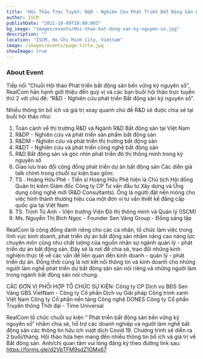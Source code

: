 ```yaml
---
title: "Hội Thảo Trực Tuyến: R&D - Nghiên Cứu Phát Triển Bất Động Sản Kỷ Nguyên Số"
author: ISCM
publishDate: "2021-10-09T18:00:00Z"
bg_image: "images/events/Hoi-thao-bat-dong-san-ky-nguyen-so.jpg"
description: ""
location: "ISCM, Ho Chi Minh City, Vietnam"
image: /images/events/page-title.jpg
showImage: true
---
```


### About Event
<!--StartFragment-->

Tiếp nối “Chuỗi Hội thảo Phát triển bất động sản bền vững kỷ nguyên số”, RealCom hân hạnh giới thiệu đến quý vị và các bạn buổi hội thảo trực tuyến thứ 2 với chủ đề: “R&D - Nghiên cứu phát triển Bất động sản kỷ nguyên số”.

Nhiều thông tin bổ ích và giá trị xoay quanh chủ đề R&D sẽ được chia sẻ tại buổi hội thảo như:
1. Toàn cảnh về thị trường R&D và Ngành R&D Bất động sản tại Việt Nam
2. R&DP - Nghiên cứu và phát triển sản phẩm bất động sản
3. R&DM - Nghiên cứu và phát triển thị trường bất động sản
4. R&DT - Nghiên cứu và phát triển công nghệ bất động sản
5. R&D Bất động sản và góc nhìn phát triển đô thị thông minh trong kỷ nguyên số
6. Giao lưu trao đổi cộng đồng phát triển dự án bất động sản
Các diễn giả talk chính trong chuỗi sự kiện bao gồm:
1. TS . Hoàng Hữu Phê - Tiến sĩ Hoàng Hữu Phê hiện là Chủ tịch Hội đồng Quản trị kiêm Giám đốc Công ty CP Tư vấn đầu tư Xây dựng và Ứng dụng công nghệ mới (R&D Consultants). Ông là người đặt nền móng cho việc hình thành thương hiệu của một đơn vị tư vấn thiết kế đẳng cấp quốc gia tại Việt Nam
2. TS. Trịnh Tú Anh - Viện trưởng Viện Đô thị thông minh và Quản lý (ISCM)
3. Ms. Nguyễn Thị Bích Ngọc - Founder Sen Vàng Group - Đồng sáng lập

RealCom là cộng đồng dành riêng cho các cá nhân, tổ chức làm việc trong lĩnh vực kinh doanh, phát triển dự án bất động sản nhằm nâng cao năng lực chuyên môn cũng như chất lượng của nguồn nhân sự ngành quản lý - phát triển dự án bất động sản. Đây sẽ là nơi để chia sẻ, trao đổi những kinh nghiệm thực tế về các vấn đề liên quan đến kinh doanh - quản lý - phát triển dự án. Đồng thời cũng là nơi kết nối thông tin và kinh doanh cho những người làm nghề phát triển dự bất động sản sản nói riêng và những người làm trong ngành bất động sản nói chung.

CÁC ĐƠN VỊ PHỐI HỢP TỔ CHỨC SỰ KIỆN:
Công ty CP Dịch vụ BĐS Sen Vàng
GBS VietNam - Công ty Cổ phần Dịch vụ Giải pháp Công trình xanh Việt Nam
Công ty Cổ phần nền tảng Công nghệ DONES
Công ty Cổ phần Truyền thông Thời đại - Time Universal

RealCom tổ chức chuỗi sự kiện “ Phát triển bất động sản bền vững kỷ nguyên số” nhằm chia sẻ, hỗ trợ các doanh nghiệp và người làm nghề bất động sản các thông tin hữu ích vượt dịch Covid 19. Chương trình sẽ diễn ra 2 buổi/tháng.
Hội thảo hứa hẹn mang đến nhiều thông tin bổ ích và giá trị về Bất động sản. Anh/chị quan tâm vui lòng đăng ký theo đường link sau: https://forms.gle/d2VbTFM9sdZ1GMx67

<!--EndFragment-->

